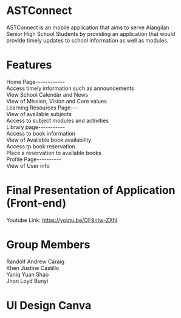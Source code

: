 #  ASTConnect
ASTConnect is an mobile application that aims to serve Alangilan<br>
Senior High School Students by providing an application that would<br>
provide timely updates to school information as well as modules.<br>

#  Features
Home Page------------<br>
Access timely information such as announcements<br>
View School Calendar and News<br>
View of Mission, Vision and Core values<br>
Learning Resources Page---<br>
View of available subjects<br>
Access to subject modules and activities<br>
Library page-----------<br>
Access to book information<br>
View of Available book availability<br>
Access tp book reservation<br>
Place a reservation to available books<br>
Profile Page----------<br>
View of User info<br>
# Final Presentation of Application (Front-end)
Youtube Link: https://youtu.be/OF9nIw-ZXhI<br>

#  Group Members
Randolf Andrew Caraig<br>
Khen Justine Castillo<br>
Yaniq Yuan Shao<br>
Jhon Loyd Bunyi<br>


#  UI Design Canva
